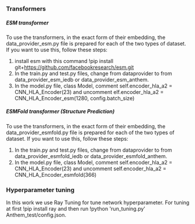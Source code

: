 ### Transformers
##### ESM transformer
To use the transformers, in the exact form of their embedding, the data_provider_esm.py file is prepared for each of the two types of dataset.
If you want to use this, follow these steps:
1) install esm with this command !pip install git+https://github.com/facebookresearch/esm.git
2) In the train.py and test.py files, change from dataprovider to from data_provider_esm_iedb or data_provider_esm_anthem.
3) In the model.py file, class Model, comment self.encoder_hla_a2 = CNN_HLA_Encoder(23) and uncomment elf.encoder_hla_a2 = CNN_HLA_Encoder_esm(1280, config.batch_size)
##### ESMFold transformer (Structure Prediction)
To use the transformers, in the exact form of their embedding, the data_provider_esmfold.py file is prepared for each of the two types of dataset.
If you want to use this, follow these steps:
1) In the train.py and test.py files, change from dataprovider to from data_provider_esmfold_iedb or data_provider_esmfold_anthem.
2) In the model.py file, class Model, comment self.encoder_hla_a2 = CNN_HLA_Encoder(23) and uncomment self.encoder_hla_a2 = CNN_HLA_Encoder_esmfold(366)
### Hyperparameter tuning
In this work we use Ray Tuning for tune network hyperparameter. For tuning at first !pip install ray and then run !python 'run_tuning.py' Anthem_test/config.json.

